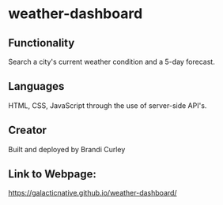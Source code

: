 # weather-dashboard

## Functionality 
Search a city's current weather condition and a 5-day forecast.

## Languages
HTML, CSS, JavaScript through the use of server-side API's.

## Creator
Built and deployed by Brandi Curley

## Link to Webpage:
https://galacticnative.github.io/weather-dashboard/



